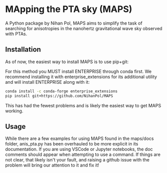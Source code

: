 # MApping the PTA sky (MAPS)

A Python package by Nihan Pol, MAPS aims to simplify the task of searching for anisotropies in the nanohertz gravitational wave sky observed with PTAs. 

## Installation

As of now, the easiest way to install MAPS is to use pip+git:

For this method you MUST install ENTERPRISE through conda first. We recommend installing it with enterprise_extensions for its additional utility and will install ENTERPRISE along with it:

```bash
conda install -c conda-forge enterprise_extensions
pip install git+https://github.com/NihanPol/MAPS
```

This has had the fewest problems and is likely the easiest way to get MAPS working.


## Usage

While there are a few examples for using MAPS found in the maps/docs folder, anis_pta.py has been overhauled to be more explicit in its documentation. If you are using VSCode or Jupyter notebooks, the doc comments should appear when attempting to use a command. If things are not clear, that likely isn't your fault, and raising a github issue with the problem will bring our attention to it and fix it!

